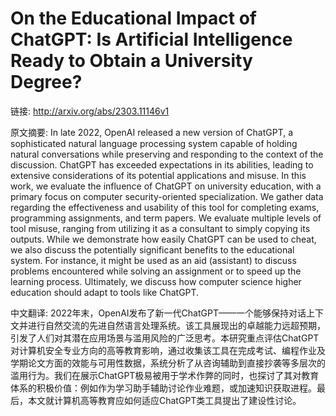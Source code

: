 # On the Educational Impact of ChatGPT: Is Artificial Intelligence Ready to Obtain a University Degree?

链接: http://arxiv.org/abs/2303.11146v1

原文摘要:
In late 2022, OpenAI released a new version of ChatGPT, a sophisticated
natural language processing system capable of holding natural conversations
while preserving and responding to the context of the discussion. ChatGPT has
exceeded expectations in its abilities, leading to extensive considerations of
its potential applications and misuse. In this work, we evaluate the influence
of ChatGPT on university education, with a primary focus on computer
security-oriented specialization. We gather data regarding the effectiveness
and usability of this tool for completing exams, programming assignments, and
term papers. We evaluate multiple levels of tool misuse, ranging from utilizing
it as a consultant to simply copying its outputs. While we demonstrate how
easily ChatGPT can be used to cheat, we also discuss the potentially
significant benefits to the educational system. For instance, it might be used
as an aid (assistant) to discuss problems encountered while solving an
assignment or to speed up the learning process. Ultimately, we discuss how
computer science higher education should adapt to tools like ChatGPT.

中文翻译:
2022年末，OpenAI发布了新一代ChatGPT——一个能够保持对话上下文并进行自然交流的先进自然语言处理系统。该工具展现出的卓越能力远超预期，引发了人们对其潜在应用场景与滥用风险的广泛思考。本研究重点评估ChatGPT对计算机安全专业方向的高等教育影响，通过收集该工具在完成考试、编程作业及学期论文方面的效能与可用性数据，系统分析了从咨询辅助到直接抄袭等多层次的滥用行为。我们在展示ChatGPT极易被用于学术作弊的同时，也探讨了其对教育体系的积极价值：例如作为学习助手辅助讨论作业难题，或加速知识获取进程。最后，本文就计算机高等教育应如何适应ChatGPT类工具提出了建设性讨论。
